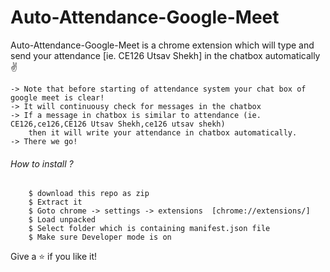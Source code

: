# Auto-Attendance-Google-Meet
Auto-Attendance-Google-Meet is a chrome extension which will type and send your attendance [ie. CE126 Utsav Shekh] in the chatbox automatically✌

```
-> Note that before starting of attendance system your chat box of google meet is clear!
-> It will continuousy check for messages in the chatbox 
-> If a message in chatbox is similar to attendance (ie. CE126,ce126,CE126 Utsav Shekh,ce126 utsav shekh) 
    then it will write your attendance in chatbox automatically.
-> There we go!

```

<h6>How to install ?</h6>

```
    $ download this repo as zip
    $ Extract it
    $ Goto chrome -> settings -> extensions  [chrome://extensions/]
    $ Load unpacked
    $ Select folder which is containing manifest.json file
    $ Make sure Developer mode is on
```

Give a ⭐ if you like it!

